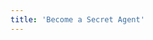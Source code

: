 ```yaml
---
title: 'Become a Secret Agent'
---
```









<column class="spacer-s">

<block>

<content-columns contentID="1" />

</block>

</column>










<column class="spacer-s">

<block>

<content-columns contentID="2" />

</block>

</column>








<column class="spacer-s">

<block>

<content-columns contentID="3" />

</block>

</column>








<column class="spacer-s">

<block>

<content-columns contentID="4" />

</block>

</column>








<column class="spacer-s">

<block>

<content-columns contentID="5" />

</block>

</column>








<column>

<block>

<content-switcher></content-switcher>

</block>
</column>